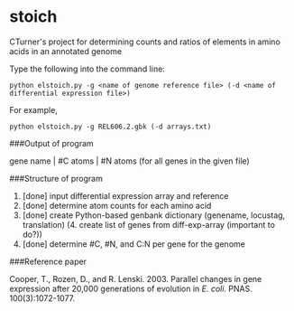 stoich
======

CTurner's project for determining counts and ratios of elements in amino acids in an annotated genome

Type the following into the command line:

    python elstoich.py -g <name of genome reference file> (-d <name of differential expression file>)

For example, 

    python elstoich.py -g REL606.2.gbk (-d arrays.txt)

###Output of program

gene name | #C atoms | #N atoms
(for all genes in the given file)

###Structure of program

1. [done] input differential expression array and reference
2. [done] determine atom counts for each amino acid
3. [done] create Python-based genbank dictionary (genename, locustag, translation)
(4. create list of genes from diff-exp-array (important to do?))
5. [done] determine #C, #N, and C:N per gene for the genome

###Reference paper

Cooper, T., Rozen, D., and R. Lenski. 2003. Parallel changes in gene expression after 20,000 generations of evolution in _E. coli._ PNAS. 100(3):1072-1077. 
